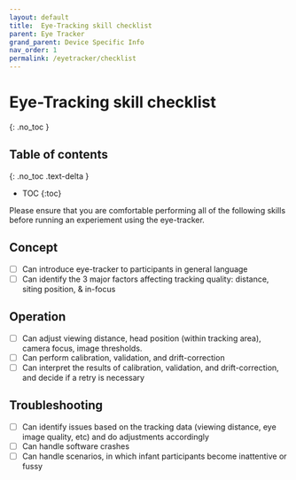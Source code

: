 ```yaml
---
layout: default
title:  Eye-Tracking skill checklist
parent: Eye Tracker
grand_parent: Device Specific Info
nav_order: 1
permalink: /eyetracker/checklist
---
```


# Eye-Tracking skill checklist
{: .no_toc }

## Table of contents
{: .no_toc .text-delta }

* TOC
{:toc}

Please ensure that you are comfortable performing all of the following skills before running an experiement using the eye-tracker. 

## Concept

- [ ] Can introduce eye-tracker to participants in general language
- [ ] Can identify the 3 major factors affecting tracking quality: distance, siting position, & in-focus

## Operation

- [ ] Can adjust viewing distance, head position (within tracking area), camera focus, image thresholds.
- [ ] Can perform calibration, validation, and drift-correction
- [ ] Can interpret the results of calibration, validation, and drift-correction, and decide if a retry is necessary

## Troubleshooting
- [ ] Can identify issues based on the tracking data (viewing distance, eye image quality, etc) and do adjustments accordingly
- [ ] Can handle software crashes
- [ ] Can handle scenarios, in which infant participants become inattentive or fussy
